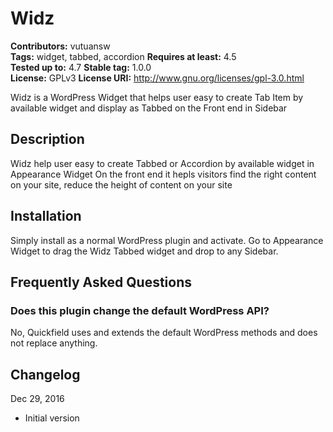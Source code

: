 # Widz #

**Contributors:** vutuansw  
**Tags:** widget, tabbed, accordion
**Requires at least:** 4.5  
**Tested up to:** 4.7 
**Stable tag:** 1.0.0  
**License:** GPLv3
**License URI:** http://www.gnu.org/licenses/gpl-3.0.html


Widz is a WordPress Widget that helps user easy to create Tab Item by available widget and display as Tabbed on the Front end in Sidebar


## Description ##

Widz help user easy to create Tabbed or Accordion by available widget in Appearance Widget 
On the front end it hepls visitors find the right content on your site, reduce the height of content on your site



## Installation ##

Simply install as a normal WordPress plugin and activate.
Go to Appearance Widget to drag the Widz Tabbed widget and drop to any Sidebar.

## Frequently Asked Questions ##

### Does this plugin change the default WordPress API? ###  
No, Quickfield uses and extends the default WordPress methods and does not replace anything.   


## Changelog ##

Dec 29, 2016

* Initial version
